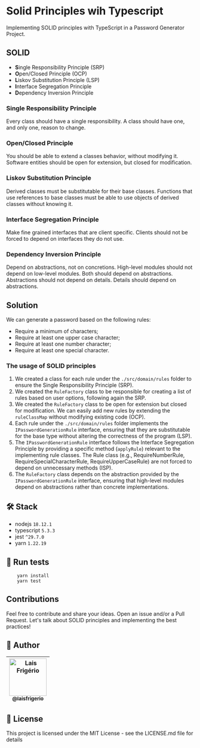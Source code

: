 # Solid Principles wih Typescript

Implementing SOLID principles with TypeScript in a Password Generator Project.

## SOLID

- **S**ingle Responsibility Principle (SRP)
- **O**pen/Closed Principle (OCP)
- **L**iskov Substitution Principle (LSP)
- **I**nterface Segregation Principle
- **D**ependency Inversion Principle

### Single Responsibility Principle

Every class should have a single responsibility. A class should have one, and only one, reason to change.

### Open/Closed Principle

You should be able to extend a classes behavior, without modifying it. Software entities should be open for extension, but closed for modification.

### Liskov Substitution Principle

Derived classes must be substitutable for their base classes. Functions that use references to base classes must be able to use objects of derived classes without knowing it.

### Interface Segregation Principle

Make fine grained interfaces that are client specific. Clients should not be forced to depend on interfaces they do not use.

### Dependency Inversion Principle

Depend on abstractions, not on concretions. High-level modules should not depend on low-level modules. Both should depend on abstractions. Abstractions should not depend on details. Details should depend on abstractions.

## Solution

We can generate a password based on the following rules:

- Require a minimum of characters;
- Require at least one upper case character;
- Require at least one number character;
- Require at least one special character.

### The usage of SOLID principles

1. We created a class for each rule under the `./src/domain/rules` folder to ensure the Single Responsibility Principle (SRP).
2. We created the `RuleFactory` class to be responsible for creating a list of rules based on user options, following again the SRP.
3. We created the `RuleFactory` class to be open for extension but closed for modification. We can easily add new rules by extending the `ruleClassMap` without modifying existing code (OCP).
4. Each rule under the `./src/domain/rules` folder implements the `IPasswordGenerationRule` interface, ensuring that they are substitutable for the base type without altering the correctness of the program (LSP).
5. The `IPasswordGenerationRule` interface follows the Interface Segregation Principle by providing a specific method (`applyRule`) relevant to the implementing rule classes. The Rule class (e.g., RequireNumberRule, RequireSpecialCharacterRule, RequireUpperCaseRule) are not forced to depend on unnecessary methods (ISP).
6. The `RuleFactory` class depends on the abstraction provided by the `IPasswordGenerationRule` interface, ensuring that high-level modules depend on abstractions rather than concrete implementations.

## 🛠️ Stack

- nodejs `18.12.1`
- typescript `5.3.3`
- jest `^29.7.0`
- yarn `1.22.19`

## :gem: Run tests

```
    yarn install
    yarn test
```

## Contributions

Feel free to contribute and share your ideas. Open an issue and/or a Pull Request. Let's talk about SOLID principles and implementing the best practices!

## 👩 Author

| [<img src="https://avatars.githubusercontent.com/u/20709086?v=4" width="100px;" alt="Lais Frigério"/><br /><sub><b>@laisfrigerio</b></sub>](https://instagram.com/laisfrigerio/)<br /> |
| :------------------------------------------------------------------------------------------------------------------------------------------------------------------------------------: |

## 📄 License

This project is licensed under the MIT License - see the LICENSE.md file for details
